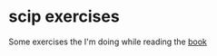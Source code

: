 # scip exercises

Some exercises the I'm doing while reading the
[book](https://web.mit.edu/6.001/6.037/sicp.pdf)
